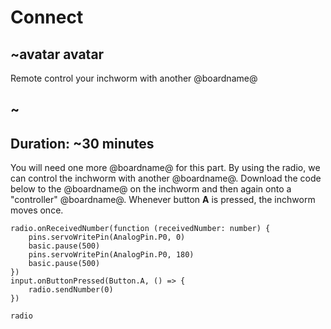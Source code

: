# Connect

## ~avatar avatar

Remote control your inchworm with another @boardname@

## ~

## Duration: ~30 minutes

You will need one more @boardname@ for this part. By using the radio, we can control the inchworm with another @boardname@. Download the code below to the @boardname@ on the inchworm and then again onto a "controller" @boardname@. Whenever button **A** is pressed, the inchworm moves once.

```blocks
radio.onReceivedNumber(function (receivedNumber: number) {
    pins.servoWritePin(AnalogPin.P0, 0)
    basic.pause(500)
    pins.servoWritePin(AnalogPin.P0, 180)
    basic.pause(500)
})
input.onButtonPressed(Button.A, () => {
    radio.sendNumber(0)
})
```

```package
radio
```